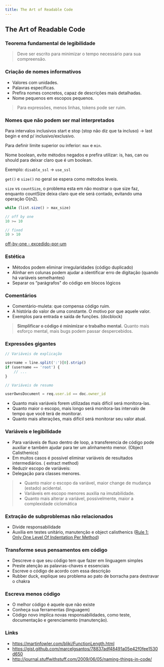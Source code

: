 ```yaml
---
title: The Art of Readable Code
---
```


The Art of Readable Code
------------------------

### Teorema fundamental de legibilidade
> Deve ser escrito para minimizar o tempo necessário para sua compreensão.

### Criação de nomes informativos
* Valores com unidades.
* Palavras especificas.
* Prefira nomes concretos, capaz de descrições mais detalhadas.
* Nome pequenos em escopos pequenos.

> Para expressões, menos linhas, tokens pode ser ruim.

### Nomes que não podem ser mal interpretados
Para intervalos inclusivos start e stop (stop não diz que ta incluso) -> last begin e end p/ inclusivo/exclusivo.
     
Para definir limite superior ou inferior: `max` e `min`.

Nome boolean, evite métodos negados e prefira utilizar: is, has, can ou should para deixar claro que é um boolean.

Exemplo: `disable_ssl` -> `use_ssl`

`get()` e `size()` no geral se espera como métodos leveis.

`size` vs `countSize`, o problema esta em não mostrar o que size faz, enquanto countSize deixa claro que ele será contado, evitando uma operação O(n2).

```javascript
while (list.size() > max_size)
```


```php
// off by one
10 >= 10

// fixed
10 > 10
```
[off-by-one - excedido-por-um](https://en.wikipedia.org/wiki/Off-by-one_error)

### Estética
- Métodos podem eliminar irregularidades (código duplicado)
- Alinhar em colunas podem ajudar a identificar erro de digitação (quando há variáveis semelhantes)
- Separar os “parágrafos" do código em blocos lógicos

### Comentários
- Comentário-muleta: que compensa código ruim.
- A história do valor de uma constante. O motivo por que aquele valor.
- Exemplos para entrada e saída de funções. (docblock)

> **Simplificar o código é minimizar o trabalho mental.** Quanto mais esforço mental, mais bugs podem passar despercebidos.

### Expressões gigantes

```javascript
// Variáveis de explicação

username = line.split(':')[0].strip()
if (username == 'root') {
    // ...
}
```

```javascript
// Variáveis de resumo

userOwnsDocument = req.user.id == doc.owner_id
```

- Quanto mais variáveis forem utilizadas mais difícil será monitora-las.
- Quanto maior o escopo, mais longo será monitora-las intervalo de tempo que você terá de monitorar.
- Quanto mais alterações, mais difícil será monitorar seu valor atual.

### Variáveis e legibilidade
- Para variáveis de fluxo dentro de loop, a transferencia de código pode auxiliar e também ajudar para ter um alinhamento menor. (Object Calisthenics)
- Em muitos casos é possível eliminar variáveis de resultados intermediários. ( extract method)
- Reduzir escopo de variáveis:
- Delegação para classes menores.

> - Quanto maior o escopo da variável, maior change de mudança (estado) acidental.
> - Variáveis em escopo menores auxilia na imutabilidade.
> - Quanto mais alterar a variável, possivelmente, maior a complexidade ciclomática

### Extração de subproblemas não relacionados
- Divide responsabilidade
- Auxilia em testes unitário, manutenção e object calisthenics ([Rule 1: Only One Level Of Indentation Per Method](http://refactoring.com/catalog/extractMethod.html))

### Transforme seus pensamentos em código
- Descreve o que seu código tem que fazer em linguagem simples
- Preste atenção as palavras-chaves e essenciais
- Escreve o código de acordo com essa descrição
- Rubber duck, explique seu problema ao pato de borracha para destravar o chakra

### Escreva menos código
- O melhor código é aquele que não existe
- Conheça sua ferramentas (linguagem)
- Código novo implica novas responsabilidades, como teste, documentação e gerenciamento (manutenção).

### Links
- https://martinfowler.com/bliki/FunctionLength.html
- https://gist.github.com/marcelgsantos/78837adf48491a05e42f0fee1530d650
- http://journal.stuffwithstuff.com/2009/06/05/naming-things-in-code/